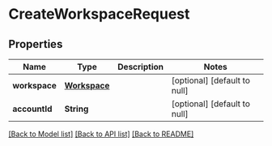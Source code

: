 # CreateWorkspaceRequest
## Properties

| Name | Type | Description | Notes |
|------------ | ------------- | ------------- | -------------|
| **workspace** | [**Workspace**](Workspace.md) |  | [optional] [default to null] |
| **accountId** | **String** |  | [optional] [default to null] |

[[Back to Model list]](../README.md#documentation-for-models) [[Back to API list]](../README.md#documentation-for-api-endpoints) [[Back to README]](../README.md)

